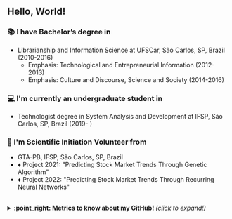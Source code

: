 ## Hello, World! 


### :books: I have Bachelor’s degree in
- Librarianship and Information Science at UFSCar, São Carlos, SP, Brazil (2010-2016)
  - Emphasis: Technological and Entrepreneurial Information (2012-2013)
  - Emphasis: Culture and Discourse, Science and Society (2014-2016)
 

### :computer: I'm currently an undergraduate student in
- Technologist degree in System Analysis and Development at IFSP, São Carlos, SP, Brazil (2019-  )

 
### :mag_right: I'm Scientific Initiation Volunteer from 
- GTA-PB, IFSP, São Carlos, SP, Brazil
- ♦ Project 2021: "Predicting Stock Market Trends Through Genetic Algorithm"
- ♦ Project 2022: "Predicting Stock Market Trends Through Recurring Neural Networks"

 <br>


<details>
  <summary> <b> :point_right: Metrics to know about my GitHub! </b> <i>(click to expand!)</i> </summary>
  
  <br>
  
  [![Github Stats By Charles](https://github-readme-stats.vercel.app/api?username=souzafcharles&show_icons=true&title_color=0076e3&icon_color=0076e3&text_color=9f9f9f&bg_color=151515)](https://github.com/souzafcharles/github-readme-stats)
 ---
 <a href="https://github.com/souzafcharles"><img src="https://github-readme-stats.vercel.app/api/top-langs/?username=souzafcharles&layout=compact&theme=dark"/></a> 

</details>



